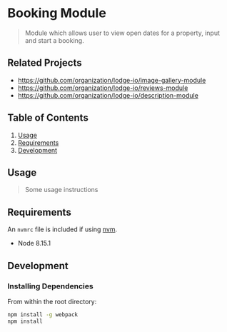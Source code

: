 # Booking Module

> Module which allows user to view open dates for a property, input and start a booking. 

## Related Projects

  - https://github.com/organization/lodge-io/image-gallery-module 
  - https://github.com/organization/lodge-io/reviews-module
  - https://github.com/organization/lodge-io/description-module
  
## Table of Contents

1. [Usage](#Usage)
1. [Requirements](#requirements)
1. [Development](#development)

## Usage

> Some usage instructions

## Requirements

An `nvmrc` file is included if using [nvm](https://github.com/creationix/nvm).

- Node 8.15.1

## Development

### Installing Dependencies

From within the root directory:

```sh
npm install -g webpack
npm install
```

